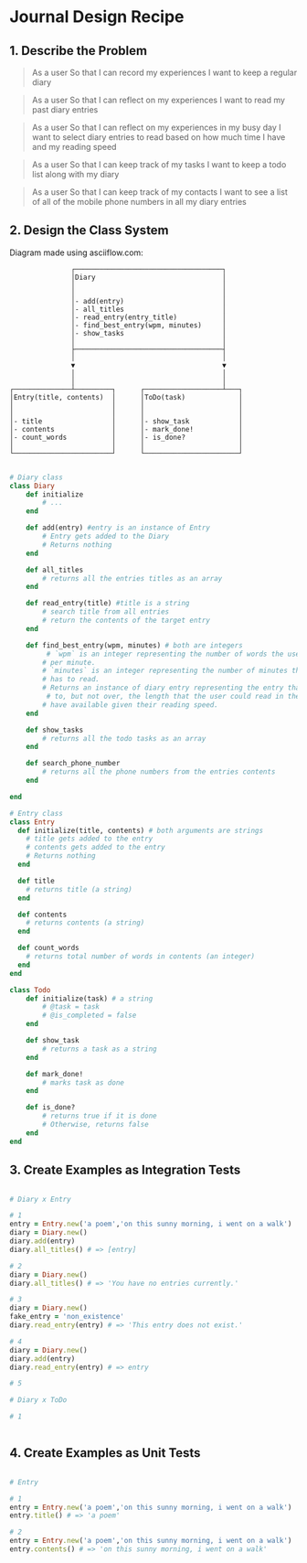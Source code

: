 # Journal Design Recipe

## 1. Describe the Problem

> As a user
> So that I can record my experiences
> I want to keep a regular diary

> As a user
> So that I can reflect on my experiences
> I want to read my past diary entries

> As a user
> So that I can reflect on my experiences in my busy day
> I want to select diary entries to read based on how much time I have and my reading speed

> As a user
> So that I can keep track of my tasks
> I want to keep a todo list along with my diary

> As a user
> So that I can keep track of my contacts
> I want to see a list of all of the mobile phone numbers in all my diary entries

## 2. Design the Class System

Diagram made using asciiflow.com:

```
               ┌────────────────────────────────────┐
               │Diary                               │
               │                                    │
               │                                    │
               │- add(entry)                        │
               │- all_titles                        │
               │- read_entry(entry_title)           │
               │- find_best_entry(wpm, minutes)     │
               │- show_tasks                        │
               │                                    │
               ├────────────────────────────────────┤
               │                                    │
               ▼                                    ▼
               │                                    │
               │                                    │
┌──────────────┴─────────┐      ┌───────────────────┴───┐
│Entry(title, contents)  │      │ToDo(task)             │
│                        │      │                       │
│                        │      │                       │
│- title                 │      │- show_task            │
│- contents              │      │- mark_done!           │
│- count_words           │      │- is_done?             │
│                        │      │                       │
└────────────────────────┘      └───────────────────────┘
```

```ruby

# Diary class
class Diary
    def initialize
        # ...
    end

    def add(entry) #entry is an instance of Entry
        # Entry gets added to the Diary
        # Returns nothing
    end

    def all_titles
        # returns all the entries titles as an array
    end

    def read_entry(title) #title is a string
        # search title from all entries
        # return the contents of the target entry
    end

    def find_best_entry(wpm, minutes) # both are integers
         # `wpm` is an integer representing the number of words the user can read
        # per minute.
        # `minutes` is an integer representing the number of minutes the user
        # has to read.
        # Returns an instance of diary entry representing the entry that is closest 
         # to, but not over, the length that the user could read in the minutes they
        # have available given their reading speed.
    end

    def show_tasks
        # returns all the todo tasks as an array
    end

    def search_phone_number
        # returns all the phone numbers from the entries contents
    end

end

# Entry class
class Entry 
  def initialize(title, contents) # both arguments are strings
    # title gets added to the entry
    # contents gets added to the entry
    # Returns nothing
  end

  def title
    # returns title (a string)
  end

  def contents
    # returns contents (a string)
  end

  def count_words
    # returns total number of words in contents (an integer)
  end
end

class Todo
    def initialize(task) # a string
        # @task = task
        # @is_completed = false
    end

    def show_task
        # returns a task as a string
    end

    def mark_done!
        # marks task as done
    end

    def is_done?
        # returns true if it is done
        # Otherwise, returns false
    end
end

```

## 3. Create Examples as Integration Tests

```ruby

# Diary x Entry

# 1 
entry = Entry.new('a poem','on this sunny morning, i went on a walk')
diary = Diary.new()
diary.add(entry)
diary.all_titles() # => [entry]

# 2
diary = Diary.new()
diary.all_titles() # => 'You have no entries currently.'

# 3
diary = Diary.new()
fake_entry = 'non_existence'
diary.read_entry(entry) # => 'This entry does not exist.'

# 4
diary = Diary.new()
diary.add(entry)
diary.read_entry(entry) # => entry

# 5

# Diary x ToDo

# 1



```

## 4. Create Examples as Unit Tests

```ruby

# Entry

# 1 
entry = Entry.new('a poem','on this sunny morning, i went on a walk')
entry.title() # => 'a poem'

# 2
entry = Entry.new('a poem','on this sunny morning, i went on a walk')
entry.contents() # => 'on this sunny morning, i went on a walk'

```